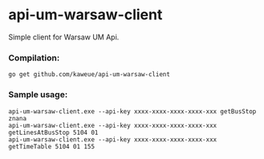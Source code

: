 # api-um-warsaw-client

Simple client for Warsaw UM Api.

### Compilation:
```
go get github.com/kaweue/api-um-warsaw-client
```

### Sample usage:
```
api-um-warsaw-client.exe --api-key xxxx-xxxx-xxxx-xxxx-xxx getBusStop znana
api-um-warsaw-client.exe --api-key xxxx-xxxx-xxxx-xxxx-xxx getLinesAtBusStop 5104 01
api-um-warsaw-client.exe --api-key xxxx-xxxx-xxxx-xxxx-xxx getTimeTable 5104 01 155
```
